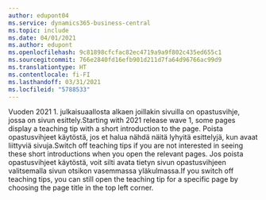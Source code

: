 ```yaml
---
author: edupont04
ms.service: dynamics365-business-central
ms.topic: include
ms.date: 04/01/2021
ms.author: edupont
ms.openlocfilehash: 9c81898cfcfac82ec4719a9a9f802c435ed655c1
ms.sourcegitcommit: 766e2840fd16efb901d211d7fa64d96766ac99d9
ms.translationtype: HT
ms.contentlocale: fi-FI
ms.lasthandoff: 03/31/2021
ms.locfileid: "5788533"
---
```

<span data-ttu-id="521d3-101">Vuoden 2021 1. julkaisuaallosta alkaen joillakin sivuilla on opastusvihje, jossa on sivun esittely.</span><span class="sxs-lookup"><span data-stu-id="521d3-101">Starting with 2021 release wave 1, some pages display a teaching tip with a short introduction to the page.</span></span> <span data-ttu-id="521d3-102">Poista opastusvihjeet käytöstä, jos et halua nähdä näitä lyhyitä esittelyjä, kun avaat liittyviä sivuja.</span><span class="sxs-lookup"><span data-stu-id="521d3-102">Switch off teaching tips if you are not interested in seeing these short introductions when you open the relevant pages.</span></span> <span data-ttu-id="521d3-103">Jos poista opastusvihjeet käytöstä, voit silti avata tietyn sivun opastusvihjeen valitsemalla sivun otsikon vasemmassa yläkulmassa.</span><span class="sxs-lookup"><span data-stu-id="521d3-103">If you switch off teaching tips, you can still open the teaching tip for a specific page by choosing the page title in the top left corner.</span></span>  

